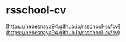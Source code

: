 # rsschool-cv

[https://nebesnaya94.github.io/rsschool-cv/cv](https://nebesnaya94.github.io/rsschool-cv/cv)
